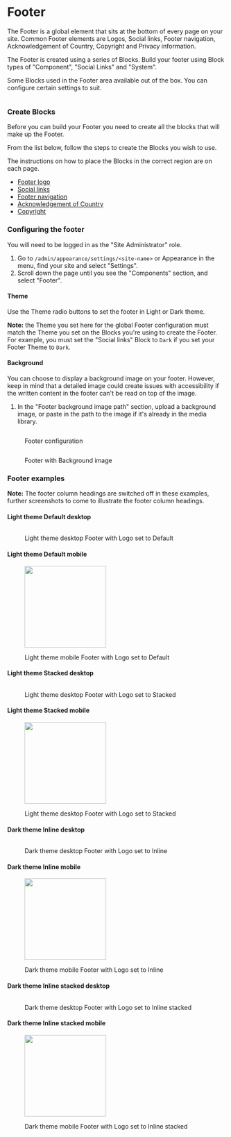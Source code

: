 # Footer

The Footer is a global element that sits at the bottom of every page on your site. Common Footer elements are Logos, Social links, Footer navigation, Acknowledgement of Country, Copyright and Privacy information.&#x20;

The Footer is created using a series of Blocks.  Build your footer using Block types of "Component", "Social Links" and "System".

Some Blocks used in the Footer area available out of the box. You can configure certain settings to suit.

<figure><img src="../../../.gitbook/assets/footer-dark.png" alt=""><figcaption></figcaption></figure>

### Create Blocks

Before you can build your Footer you need to create all the blocks that will make up the Footer.

From the list below, follow the steps to create the Blocks you wish to use.&#x20;

The instructions on how to place the Blocks in the correct region are on each page.

* [Footer logo](footer-logo.md)
* [Social links](social-links-block.md)
* [Footer navigation](footer-navigation.md)
* [Acknowledgement of Country](acknowledgement-of-country.md)
* [Copyright](copyright.md)

### Configuring the footer <a href="#updatingthefooter-signupblock" id="updatingthefooter-signupblock"></a>

You will need to be logged in as the "Site Administrator" role.

1. Go to  `/admin/appearance/settings/<site-name>` or Appearance in the menu, find your site and select "Settings".
2. Scroll down the page until you see the "Components" section, and select "Footer".

#### Theme

Use the Theme radio buttons to set the footer in Light or Dark theme.

**Note:** the Theme you set here for the global Footer configuration must match the Theme you set on the Blocks you're using to create the Footer. For example, you must set the "Social links" Block to `Dark` if you set your Footer Theme to `Dark`.

#### Background

You can choose to display a background image on your footer. However, keep in mind that a detailed image could create issues with accessibility if the written content in the footer can't be read on top of the image.&#x20;

1. In the "Footer background image path" section, upload a background image, or paste in the path to the image if it's already in the media library.

<figure><img src="../../../.gitbook/assets/footer-config.png" alt=""><figcaption><p>Footer configuration</p></figcaption></figure>

<figure><img src="../../../.gitbook/assets/footer-background.png" alt=""><figcaption><p>Footer with Background image</p></figcaption></figure>

### **Footer examples**

**Note:** The footer column headings are switched off in these examples, further screenshots to come to illustrate the footer column headings.

#### Light theme Default desktop

<figure><img src="../../../.gitbook/assets/footer-light-default-dsk.png" alt=""><figcaption><p>Light theme desktop Footer with Logo set to Default</p></figcaption></figure>

#### Light theme Default mobile

<div align="left">

<figure><img src="../../../.gitbook/assets/footer-light-default-mobile.png" alt="" width="188"><figcaption><p>Light theme mobile Footer with Logo set to Default</p></figcaption></figure>

</div>

#### Light theme Stacked desktop

<figure><img src="../../../.gitbook/assets/footer-light-stacked-dsk.png" alt=""><figcaption><p>Light theme desktop Footer with Logo set to Stacked</p></figcaption></figure>

#### Light theme Stacked mobile

<div align="left">

<figure><img src="../../../.gitbook/assets/footer-light-stacked-mobile.png" alt="" width="188"><figcaption><p>Light theme desktop Footer with Logo set to Stacked</p></figcaption></figure>

</div>

#### Dark theme Inline desktop

<figure><img src="../../../.gitbook/assets/footer-dark.png" alt=""><figcaption><p>Dark theme desktop Footer with Logo set to Inline</p></figcaption></figure>

#### Dark theme Inline mobile

<div align="left">

<figure><img src="../../../.gitbook/assets/footer-dark-inline-mobile.png" alt="" width="188"><figcaption><p>Dark theme mobile Footer with Logo set to Inline</p></figcaption></figure>

</div>

#### Dark theme Inline stacked desktop

<figure><img src="../../../.gitbook/assets/footer-dark-inline-stacked-dsk.png" alt=""><figcaption><p>Dark theme desktop Footer with Logo set to Inline stacked</p></figcaption></figure>

#### Dark theme Inline stacked mobile

<div align="left">

<figure><img src="../../../.gitbook/assets/footer-dark-inline-stacked-mobile.png" alt="" width="188"><figcaption><p>Dark theme mobile Footer with Logo set to Inline stacked</p></figcaption></figure>

</div>
